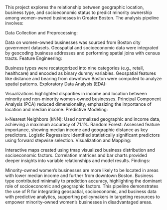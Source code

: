 
This project explores the relationship between geographic location, business type, and socioeconomic status to predict minority ownership among women-owned businesses in Greater Boston. The analysis pipeline involves:

Data Collection and Preprocessing:

Data on women-owned businesses was sourced from Boston city government datasets.
Geospatial and socioeconomic data were integrated by geocoding business addresses and performing spatial joins with census tracts.
Feature Engineering:

Business types were recategorized into nine categories (e.g., retail, healthcare) and encoded as binary dummy variables.
Geospatial features like distance and bearing from downtown Boston were computed to analyze spatial patterns.
Exploratory Data Analysis (EDA):

Visualizations highlighted disparities in income and location between minority and non-minority women-owned businesses.
Principal Component Analysis (PCA) reduced dimensionality, emphasizing the importance of location and median income.
Predictive Modeling:

k-Nearest Neighbors (kNN): Used normalized geographic and income data, achieving a maximum accuracy of 71.1%.
Random Forest: Assessed feature importance, showing median income and geographic distance as key predictors.
Logistic Regression: Identified statistically significant predictors using forward stepwise selection.
Visualization and Mapping:

Interactive maps created using tmap visualized business distribution and socioeconomic factors.
Correlation matrices and bar charts provided deeper insights into variable relationships and model results.
Findings:

Minority-owned women’s businesses are more likely to be located in areas with lower median income and further from downtown Boston.
Business type contributed minimally to prediction accuracy, highlighting the dominant role of socioeconomic and geographic factors.
This pipeline demonstrates the use of R for integrating geospatial, socioeconomic, and business data with predictive analytics, supporting policymakers in targeting resources to empower minority-owned women’s businesses in disadvantaged areas.
